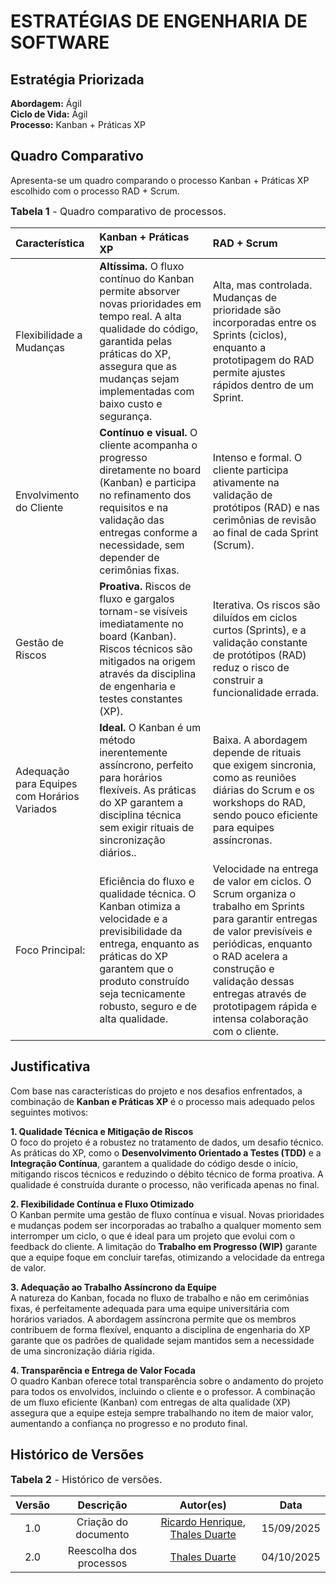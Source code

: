 # **ESTRATÉGIAS DE ENGENHARIA DE SOFTWARE**

## **Estratégia Priorizada**

**Abordagem:** Ágil  
	**Ciclo de Vida:** Ágil  
	**Processo:** Kanban \+ Práticas XP

## **Quadro Comparativo**

Apresenta-se um quadro comparando o processo Kanban \+ Práticas XP escolhido com o processo RAD  \+  Scrum.

<font size="3"><p style="text-align: left">**Tabela 1** - Quadro comparativo de processos.</p></font>

| Característica | Kanban \+ Práticas XP | RAD \+ Scrum |
| :---- | :---- | :---- |
| Flexibilidade a Mudanças | **Altíssima.** O fluxo contínuo do Kanban permite absorver novas prioridades em tempo real. A alta qualidade do código, garantida pelas práticas do XP, assegura que as mudanças sejam implementadas com baixo custo e segurança. | Alta, mas controlada. Mudanças de prioridade são incorporadas entre os Sprints (ciclos), enquanto a prototipagem do RAD permite ajustes rápidos dentro de um Sprint. |
| Envolvimento do Cliente | **Contínuo e visual.** O cliente acompanha o progresso diretamente no board (Kanban) e participa no refinamento dos requisitos e na validação das entregas conforme a necessidade, sem depender de cerimônias fixas. | Intenso e formal. O cliente participa ativamente na validação de protótipos (RAD) e nas cerimônias de revisão ao final de cada Sprint (Scrum). |
| Gestão de Riscos | **Proativa.** Riscos de fluxo e gargalos tornam-se visíveis imediatamente no board (Kanban). Riscos técnicos são mitigados na origem através da disciplina de engenharia e testes constantes (XP). | Iterativa. Os riscos são diluídos em ciclos curtos (Sprints), e a validação constante de protótipos (RAD) reduz o risco de construir a funcionalidade errada. |
| Adequação para Equipes com Horários Variados | **Ideal.** O Kanban é um método inerentemente assíncrono, perfeito para horários flexíveis. As práticas do XP garantem a disciplina técnica sem exigir rituais de sincronização diários.. | Baixa. A abordagem depende de rituais que exigem sincronia, como as reuniões diárias do Scrum e os workshops do RAD, sendo pouco eficiente para equipes assíncronas. |
| Foco Principal: | Eficiência do fluxo e qualidade técnica. O Kanban otimiza a velocidade e a previsibilidade da entrega, enquanto as práticas do XP garantem que o produto construído seja tecnicamente robusto, seguro e de alta qualidade. | Velocidade na entrega de valor em ciclos. O Scrum organiza o trabalho em Sprints para garantir entregas de valor previsíveis e periódicas, enquanto o RAD acelera a construção e validação dessas entregas através de prototipagem rápida e intensa colaboração com o cliente. |

## **Justificativa**

Com base nas características do projeto e nos desafios enfrentados, a combinação de **Kanban e Práticas XP** é o processo mais adequado pelos seguintes motivos:

**1\. Qualidade Técnica e Mitigação de Riscos**   
O foco do projeto é a robustez no tratamento de dados, um desafio técnico. As práticas do XP, como o **Desenvolvimento Orientado a Testes (TDD)** e a **Integração Contínua**, garantem a qualidade do código desde o início, mitigando riscos técnicos e reduzindo o débito técnico de forma proativa. A qualidade é construída durante o processo, não verificada apenas no final.

**2\. Flexibilidade Contínua e Fluxo Otimizado**   
O Kanban permite uma gestão de fluxo contínua e visual. Novas prioridades e mudanças podem ser incorporadas ao trabalho a qualquer momento sem interromper um ciclo, o que é ideal para um projeto que evolui com o feedback do cliente. A limitação do **Trabalho em Progresso (WIP)** garante que a equipe foque em concluir tarefas, otimizando a velocidade da entrega de valor.

**3\. Adequação ao Trabalho Assíncrono da Equipe**   
A natureza do Kanban, focada no fluxo de trabalho e não em cerimônias fixas, é perfeitamente adequada para uma equipe universitária com horários variados. A abordagem assíncrona permite que os membros contribuem de forma flexível, enquanto a disciplina de engenharia do XP garante que os padrões de qualidade sejam mantidos sem a necessidade de uma sincronização diária rígida.

**4\. Transparência e Entrega de Valor Focada**   
O quadro Kanban oferece total transparência sobre o andamento do projeto para todos os envolvidos, incluindo o cliente e o professor. A combinação de um fluxo eficiente (Kanban) com entregas de alta qualidade (XP) assegura que a equipe esteja sempre trabalhando no item de maior valor, aumentando a confiança no progresso e no produto final.

## Histórico de Versões

<font size="3"><p style="text-align: left">**Tabela 2** - Histórico de versões.</p></font>

| Versão |        Descrição         |                      Autor(es)                      |    Data    |
| :----: | :----------------------: | :-------------------------------------------------: | :--------:  
|  1.0   | Criação do documento | [Ricardo Henrique](https://github.com/R1K4S), [Thales Duarte](https://github.com/Thales-Duarte) | 15/09/2025 | 
|  2.0   | Reescolha dos processos | [Thales Duarte](https://github.com/Thales-Duarte) | 04/10/2025 | 